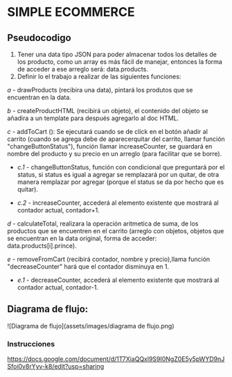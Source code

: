 # SIMPLE ECOMMERCE

## Pseudocodigo

1. Tener una data tipo JSON para poder almacenar todos los detalles de los producto, como un array es más fácil de manejar, entonces la forma de acceder a ese arreglo será: data.products.
2. Definir lo el trabajo a realizar de las siguientes funciones:

*a* - drawProducts (recibira una data), pintará los produtos que se encuentran en la data.

 *b* - createProductHTML (recibirá un objeto), el contenido del objeto se añadira a un template para después agregarlo al doc HTML.

*c* - addToCart (): Se ejecutará cuando se de click en el botón añadir al carrito (cuando se agrega debe de aparecerquitar del carrito, llamar función "changeButtonStatus"), función llamar increaseCounter, se guardará en nombre del producto y su precio en un arreglo (para facilitar que se borre).

  - *c.1* - changeButtonStatus, función con condicional que preguntará por el status, si status es igual a agregar se remplazará por un quitar, de otra manera remplazar por agregar (porque el status se da por hecho que es quitar).

  - *c.2* - increaseCounter, accederá al elemento existente que mostrará al contador actual, contador+1.

*d* - calculateTotal, realizara la operación aritmetica de suma, de los productos que se encuentren en el carrito (arreglo con objetos, objetos que se encuentran en la data original, forma de acceder: data.products[i].prince).


*e* - removeFromCart (recibirá contador, nombre y precio),llama función "decreaseCounter" hará que el contador disminuya en 1.

  - *e.1* - decreaseCounter, accederá al elemento existente que mostrará al contador actual, contador-1.

## Diagrama de flujo:

![Diagrama de flujo](assets/images/diagrama de flujo.png)

### Instrucciones

https://docs.google.com/document/d/1T7XiaQQxl9S9I0NgZ0E5y5pWYD9nJSfoi0v8rYyv-k8/edit?usp=sharing
